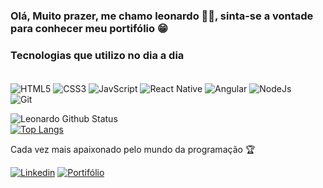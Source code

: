 ### Olá, Muito prazer, me chamo leonardo ✌🏿, sinta-se a vontade para conhecer meu portifólio 😁




### Tecnologias que utilizo no dia a dia

<div style="display: inline_block"><br/>
  <img align="center" alt="HTML5" src="https://img.shields.io/badge/html5-%23E34F26.svg?style=for-the-badge&logo=html5&logoColor=white" />
  <img align="center" alt="CSS3" src="https://img.shields.io/badge/CSS3-1572B6?style=for-the-badge&logo=css3&logoColor=white" />
  <img align="center" alt="JavScript" src="https://img.shields.io/badge/JavaScript-323330?style=for-the-badge&logo=javascript&logoColor=F7DF1E" />
  <img align="center" alt="React Native" src="https://img.shields.io/badge/React-20232A?style=for-the-badge&logo=react&logoColor=61DAFB" />
  <img align="center" alt="Angular" src="https://img.shields.io/badge/Angular-DD0031?style=for-the-badge&logo=angular&logoColor=white" />
  <img align="center" alt="NodeJs" src="https://img.shields.io/badge/Node.js-43853D?style=for-the-badge&logo=node.js&logoColor=white" />
</div>
  <img align="center" alt="Git" src="https://img.shields.io/badge/GIT-E44C30?style=for-the-badge&logo=git&logoColor=white" />
</div><br/>

![Leonardo Github Status](https://github-readme-stats.vercel.app/api?username=LleonardoDuarte&show_icons=true&theme=synthwave) <br/>
[![Top Langs](https://github-readme-stats.vercel.app/api/top-langs/?username=LleonardoDuarte&layout=donut-vertical)](https://github.com/anuraghazra/github-readme-stats)

Cada vez mais apaixonado pelo mundo da programação 🏆

[![Linkedin](https://img.shields.io/badge/LinkedIn-0077B5?style=for-the-badge&logo=linkedin&logoColor=white)](https://www.linkedin.com/in/leonardo-pereira-duarte-a15065222/)
[![Portifólio](https://img.shields.io/badge/Portfolio-%23000000.svg?style=for-the-badge&logo=firefox&logoColor=#FF7139)](https://portifolioleoduarte.netlify.app/)
